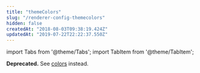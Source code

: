 ```yaml
---
title: "themeColors"
slug: "/renderer-config-themecolors"
hidden: false
createdAt: "2018-08-03T09:38:19.424Z"
updatedAt: "2019-07-22T22:22:37.550Z"
---
```


import Tabs from '@theme/Tabs';
import TabItem from '@theme/TabItem';

**Deprecated.** See [colors](colors) instead.
